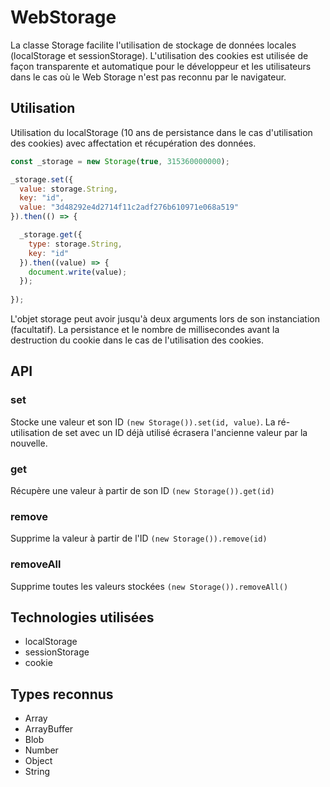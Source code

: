 # WebStorage

La classe Storage facilite l'utilisation de stockage de données locales (localStorage et sessionStorage). L'utilisation des cookies est utilisée de façon transparente et automatique pour le développeur et les utilisateurs dans le cas où le Web Storage n'est pas reconnu par le navigateur.

## Utilisation

Utilisation du localStorage (10 ans de persistance dans le cas d'utilisation des cookies) avec affectation et récupération des données.

```javascript
const _storage = new Storage(true, 315360000000);

_storage.set({
  value: storage.String,
  key: "id",
  value: "3d48292e4d2714f11c2adf276b610971e068a519"
}).then(() => {

  _storage.get({
    type: storage.String,
    key: "id"
  }).then((value) => {
    document.write(value);
  });
  
});
```

L'objet storage peut avoir jusqu'à deux arguments lors de son instanciation (facultatif). La persistance et le nombre de millisecondes avant la destruction du cookie dans le cas de l'utilisation des cookies.

## API

### set

Stocke une valeur et son ID ```(new Storage()).set(id, value)```. La ré-utilisation de set avec un ID déjà utilisé écrasera l'ancienne valeur par la nouvelle.

### get

Récupère une valeur à partir de son ID ```(new Storage()).get(id)```

### remove

Supprime la valeur à partir de l'ID ```(new Storage()).remove(id)```

### removeAll

Supprime toutes les valeurs stockées ```(new Storage()).removeAll()```

## Technologies utilisées  

- localStorage
- sessionStorage
- cookie

## Types reconnus  

- Array 
- ArrayBuffer 
- Blob 
- Number 
- Object 
- String 